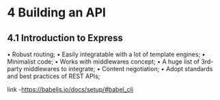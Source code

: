 # 4 Building an API

## 4.1 Introduction to Express
• Robust routing;
• Easily integratable with a lot of template engines;
• Minimalist code;
• Works with middlewares concept;
• A huge list of 3rd-party middlewares to integrate;
• Content negotiation;
• Adopt standards and best practices of REST APIs;

link
-https://babeljs.io/docs/setup/#babel_cli
